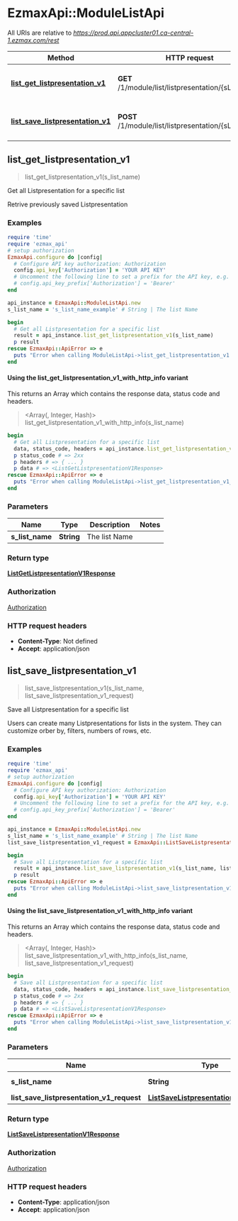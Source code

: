 # EzmaxApi::ModuleListApi

All URIs are relative to *https://prod.api.appcluster01.ca-central-1.ezmax.com/rest*

| Method | HTTP request | Description |
| ------ | ------------ | ----------- |
| [**list_get_listpresentation_v1**](ModuleListApi.md#list_get_listpresentation_v1) | **GET** /1/module/list/listpresentation/{sListName} | Get all Listpresentation for a specific list |
| [**list_save_listpresentation_v1**](ModuleListApi.md#list_save_listpresentation_v1) | **POST** /1/module/list/listpresentation/{sListName} | Save all Listpresentation for a specific list |


## list_get_listpresentation_v1

> <ListGetListpresentationV1Response> list_get_listpresentation_v1(s_list_name)

Get all Listpresentation for a specific list

Retrive previously saved Listpresentation

### Examples

```ruby
require 'time'
require 'ezmax_api'
# setup authorization
EzmaxApi.configure do |config|
  # Configure API key authorization: Authorization
  config.api_key['Authorization'] = 'YOUR API KEY'
  # Uncomment the following line to set a prefix for the API key, e.g. 'Bearer' (defaults to nil)
  # config.api_key_prefix['Authorization'] = 'Bearer'
end

api_instance = EzmaxApi::ModuleListApi.new
s_list_name = 's_list_name_example' # String | The list Name

begin
  # Get all Listpresentation for a specific list
  result = api_instance.list_get_listpresentation_v1(s_list_name)
  p result
rescue EzmaxApi::ApiError => e
  puts "Error when calling ModuleListApi->list_get_listpresentation_v1: #{e}"
end
```

#### Using the list_get_listpresentation_v1_with_http_info variant

This returns an Array which contains the response data, status code and headers.

> <Array(<ListGetListpresentationV1Response>, Integer, Hash)> list_get_listpresentation_v1_with_http_info(s_list_name)

```ruby
begin
  # Get all Listpresentation for a specific list
  data, status_code, headers = api_instance.list_get_listpresentation_v1_with_http_info(s_list_name)
  p status_code # => 2xx
  p headers # => { ... }
  p data # => <ListGetListpresentationV1Response>
rescue EzmaxApi::ApiError => e
  puts "Error when calling ModuleListApi->list_get_listpresentation_v1_with_http_info: #{e}"
end
```

### Parameters

| Name | Type | Description | Notes |
| ---- | ---- | ----------- | ----- |
| **s_list_name** | **String** | The list Name |  |

### Return type

[**ListGetListpresentationV1Response**](ListGetListpresentationV1Response.md)

### Authorization

[Authorization](../README.md#Authorization)

### HTTP request headers

- **Content-Type**: Not defined
- **Accept**: application/json


## list_save_listpresentation_v1

> <ListSaveListpresentationV1Response> list_save_listpresentation_v1(s_list_name, list_save_listpresentation_v1_request)

Save all Listpresentation for a specific list

Users can create many Listpresentations for lists in the system. They can customize orber by, filters, numbers of rows, etc.

### Examples

```ruby
require 'time'
require 'ezmax_api'
# setup authorization
EzmaxApi.configure do |config|
  # Configure API key authorization: Authorization
  config.api_key['Authorization'] = 'YOUR API KEY'
  # Uncomment the following line to set a prefix for the API key, e.g. 'Bearer' (defaults to nil)
  # config.api_key_prefix['Authorization'] = 'Bearer'
end

api_instance = EzmaxApi::ModuleListApi.new
s_list_name = 's_list_name_example' # String | The list Name
list_save_listpresentation_v1_request = EzmaxApi::ListSaveListpresentationV1Request.new({a_obj_listpresentation: [EzmaxApi::ListpresentationRequest.new({s_listpresentation_description: 's_listpresentation_description_example', s_listpresentation_filter: 'bField1 eq true and iField2 gte 0 and iField2 lte 1000 and sField3 eq 'Other' and eField4 eq 'Paid' and sField5 like '%needle%'', s_listpresentation_orderby: 's_listpresentation_orderby_example', a_s_column_name: ['a_s_column_name_example'], i_listpresentation_row_max: 100, i_listpresentation_row_offset: 0})]}) # ListSaveListpresentationV1Request | 

begin
  # Save all Listpresentation for a specific list
  result = api_instance.list_save_listpresentation_v1(s_list_name, list_save_listpresentation_v1_request)
  p result
rescue EzmaxApi::ApiError => e
  puts "Error when calling ModuleListApi->list_save_listpresentation_v1: #{e}"
end
```

#### Using the list_save_listpresentation_v1_with_http_info variant

This returns an Array which contains the response data, status code and headers.

> <Array(<ListSaveListpresentationV1Response>, Integer, Hash)> list_save_listpresentation_v1_with_http_info(s_list_name, list_save_listpresentation_v1_request)

```ruby
begin
  # Save all Listpresentation for a specific list
  data, status_code, headers = api_instance.list_save_listpresentation_v1_with_http_info(s_list_name, list_save_listpresentation_v1_request)
  p status_code # => 2xx
  p headers # => { ... }
  p data # => <ListSaveListpresentationV1Response>
rescue EzmaxApi::ApiError => e
  puts "Error when calling ModuleListApi->list_save_listpresentation_v1_with_http_info: #{e}"
end
```

### Parameters

| Name | Type | Description | Notes |
| ---- | ---- | ----------- | ----- |
| **s_list_name** | **String** | The list Name |  |
| **list_save_listpresentation_v1_request** | [**ListSaveListpresentationV1Request**](ListSaveListpresentationV1Request.md) |  |  |

### Return type

[**ListSaveListpresentationV1Response**](ListSaveListpresentationV1Response.md)

### Authorization

[Authorization](../README.md#Authorization)

### HTTP request headers

- **Content-Type**: application/json
- **Accept**: application/json

